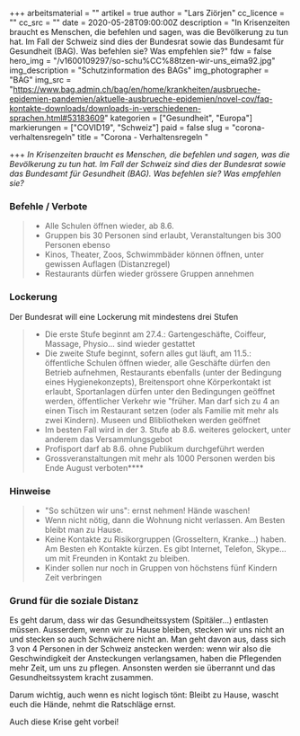 +++
arbeitsmaterial = ""
artikel = true
author = "Lars Ziörjen"
cc_licence = ""
cc_src = ""
date = 2020-05-28T09:00:00Z
description = "In Krisenzeiten braucht es Menschen, die befehlen und sagen, was die Bevölkerung zu tun hat. Im Fall der Schweiz sind dies der Bundesrat sowie das Bundesamt für Gesundheit (BAG). Was befehlen sie? Was empfehlen sie?"
fdw = false
hero_img = "/v1600109297/so-schu%CC%88tzen-wir-uns_eima92.jpg"
img_description = "Schutzinformation des BAGs"
img_photographer = "BAG"
img_src = "https://www.bag.admin.ch/bag/en/home/krankheiten/ausbrueche-epidemien-pandemien/aktuelle-ausbrueche-epidemien/novel-cov/faq-kontakte-downloads/downloads-in-verschiedenen-sprachen.html#53183609"
kategorien = ["Gesundheit", "Europa"]
markierungen = ["COVID19", "Schweiz"]
paid = false
slug = "corona-verhaltensregeln"
title = "Corona - Verhaltensregeln "

+++
_In Krisenzeiten braucht es Menschen, die befehlen und sagen, was die Bevölkerung zu tun hat. Im Fall der Schweiz sind dies der Bundesrat sowie das Bundesamt für Gesundheit (BAG). Was befehlen sie? Was empfehlen sie?_

### **Befehle / Verbote**

> * Alle Schulen öffnen wieder, ab 8.6.
> * Gruppen bis 30 Personen sind erlaubt, Veranstaltungen bis 300 Personen ebenso
> * Kinos, Theater, Zoos, Schwimmbäder können öffnen, unter gewissen Auflagen (Distanzregel)
> * Restaurants dürfen wieder grössere Gruppen annehmen​

### **Lockerung**

Der Bundesrat will eine Lockerung mit mindestens drei Stufen

> * Die erste Stufe beginnt am 27.4.: Gartengeschäfte, Coiffeur, Massage, Physio... sind wieder gestattet
> * Die zweite Stufe beginnt, sofern alles gut läuft, am 11.5.: öffentliche Schulen öffnen wieder, alle Geschäfte dürfen den Betrieb aufnehmen, Restaurants ebenfalls (unter der Bedingung eines Hygienekonzepts), Breitensport ohne Körperkontakt ist erlaubt, Sportanlagen dürfen unter den Bedingungen geöffnet werden, öffentlicher Verkehr wie "früher. Man darf sich zu 4 an einen Tisch im Restaurant setzen (oder als Familie mit mehr als zwei Kindern). Museen und Blibliotheken werden geöffnet
> * Im besten Fall wird in der 3. Stufe ab 8.6. weiteres gelockert, unter anderem das Versammlungsgebot
> * Profisport darf ab 8.6. ohne Publikum durchgeführt werden
> * Grossveranstaltungen mit mehr als 1000 Personen werden bis Ende August verboten**​**

### **Hinweise**

> * "So schützen wir uns": ernst nehmen! Hände waschen!
> * Wenn nicht nötig, dann die Wohnung nicht verlassen. Am Besten bleibt man zu Hause.
> * Keine Kontakte zu Risikorgruppen (Grosseltern, Kranke...) haben. Am Besten eh Kontakte kürzen. Es gibt Internet, Telefon, Skype... um mit Freunden in Kontakt zu bleiben.
> * Kinder sollen nur noch in Gruppen von höchstens fünf Kindern Zeit verbringen​

### **Grund für die soziale Distanz**

Es geht darum, dass wir das Gesundheitssystem (Spitäler...) entlasten müssen. Ausserdem, wenn wir zu Hause bleiben, stecken wir uns nicht an und stecken so auch Schwächere nicht an. Man geht davon aus, dass sich 3 von 4 Personen in der Schweiz anstecken werden: wenn wir also die Geschwindigkeit der Ansteckungen verlangsamen, haben die Pflegenden mehr Zeit, um uns zu pflegen. Ansonsten werden sie überrannt und das Gesundheitssystem kracht zusammen.

Darum wichtig, auch wenn es nicht logisch tönt: Bleibt zu Hause, wascht euch die Hände, nehmt die Ratschläge ernst.

Auch diese Krise geht vorbei!